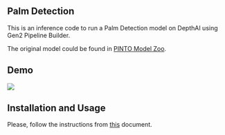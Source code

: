 ## Palm Detection

This is an inference code to run a Palm Detection model on DepthAI using Gen2 Pipeline Builder.

The original model could be found in [PINTO Model Zoo](https://github.com/PINTO0309/PINTO_model_zoo/tree/main/033_Hand_Detection_and_Tracking).

## Demo

![](demo.gif)

## Installation and Usage

Please, follow the instructions from [this](../docs/INSTALLATION_USAGE_GUIDE.md) document.
